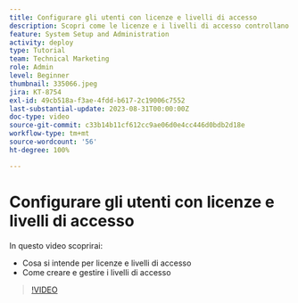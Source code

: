 ```yaml
---
title: Configurare gli utenti con licenze e livelli di accesso
description: Scopri come le licenze e i livelli di accesso controllano le funzioni a cui gli utenti possono accedere. Scopri come i ruoli vengono utilizzati nel sistema.
feature: System Setup and Administration
activity: deploy
type: Tutorial
team: Technical Marketing
role: Admin
level: Beginner
thumbnail: 335066.jpeg
jira: KT-8754
exl-id: 49cb518a-f3ae-4fdd-b617-2c19006c7552
last-substantial-update: 2023-08-31T00:00:00Z
doc-type: video
source-git-commit: c33b14b11cf612cc9ae06d0e4cc446d0bdb2d18e
workflow-type: tm+mt
source-wordcount: '56'
ht-degree: 100%

---
```


# Configurare gli utenti con licenze e livelli di accesso

In questo video scoprirai:

* Cosa si intende per licenze e livelli di accesso
* Come creare e gestire i livelli di accesso

>[!VIDEO](https://video.tv.adobe.com/v/335066/?quality=12&learn=on)
